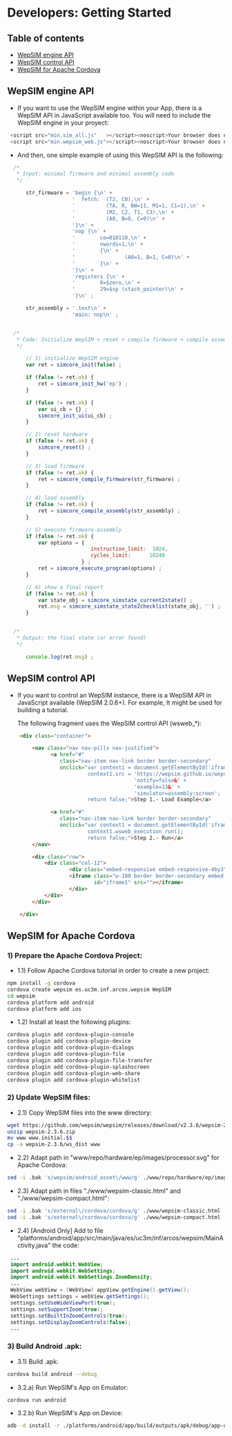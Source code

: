 
# Developers: Getting Started

## Table of contents

- [WepSIM engine API](#wepsim-engine)
- [WepSIM control API](#wepsim-control-api)
- [WepSIM for Apache Cordova](#wepsim-for-apache-cordova)


## WepSIM engine API

+ If you want to use the WepSIM engine within your App, there is a WepSIM API in JavaScript available too. 
  You will need to include the WepSIM engine in your proyect:

```javascript
 <script src="min.sim_all.js"   ></script><noscript>Your browser does not support JavaScript!</noscript>
 <script src="min.wepsim_web.js"></script><noscript>Your browser does not support JavaScript!</noscript>
```

+ And then, one simple example of using this WepSIM API is the following:

```javascript
  /*
   * Input: minimal firmware and minimal assembly code
   */

      str_firmware = 'begin {\n' +
                     '  fetch:  (T2, C0),\n' +
                     '          (TA, R, BW=11, M1=1, C1=1),\n' +
                     '          (M2, C2, T1, C3),\n' +
                     '          (A0, B=0, C=0)\n' +
                     '}\n' +
                     'nop {\n' +
                     '        co=010110,\n' +
                     '        nwords=1,\n' +
                     '        {\n' +
                     '                (A0=1, B=1, C=0)\n' +
                     '        }\n' +
                     '}\n' +
                     'registers {\n' +
                     '        0=$zero,\n' +
                     '        29=$sp (stack_pointer)\n' +
                     '}\n' ;

      str_assembly = '.text\n' +
                     'main: nop\n' ;


  /*
   * Code: Initialize WepSIM + reset + compile firmware + compile assembly + execute + get final state
   */

      // 1) initialize WepSIM engine
      var ret = simcore_init(false) ;

      if (false != ret.ok) {
          ret = simcore_init_hw('ep') ;
      }

      if (false != ret.ok) {
          var ui_cb = {} ;
          simcore_init_ui(ui_cb) ;
      }

      // 2) reset hardware
      if (false != ret.ok) {
          simcore_reset() ;
      }

      // 3) load firmware
      if (false != ret.ok) {
          ret = simcore_compile_firmware(str_firmware) ;
      }

      // 4) load assembly
      if (false != ret.ok) {
          ret = simcore_compile_assembly(str_assembly) ;
      }

      // 5) execute firmware-assembly
      if (false != ret.ok) {
          var options = {
                           instruction_limit:  1024, 
                           cycles_limit:      10240
                        } ;
          ret = simcore_execute_program(options) ;
      }

      // 6) show a final report
      if (false != ret.ok) {
          var state_obj = simcore_simstate_current2state() ;
          ret.msg = simcore_simstate_state2checklist(state_obj, '') ;
      }


  /*
   * Output: the final state (or error found)
   */

      console.log(ret.msg) ;
```


## WepSIM control API

+ If you want to control an WepSIM instance, there is a WepSIM API in JavaScript available (WepSIM 2.0.6+).
  For example, It might be used for building a tutorial.

  The following fragment uses the WepSIM control API (wsweb_*):

```html
    <div class="container">

        <nav class="nav nav-pills nav-justified">
              <a href="#"
                 class="nav-item nav-link border border-secondary"
                 onclick="var context1 = document.getElementById('iframe1');
                          context1.src = 'https://wepsim.github.io/wepsim/ws_dist/wepsim-classic.html?' +
                                         'notify=false&' +
                                         'example=13&' +
                                         'simulator=assembly:screen';
                          return false;">Step 1.- Load Example</a>

              <a href="#"
                 class="nav-item nav-link border border-secondary"
                 onclick="var context1 = document.getElementById('iframe1').contentWindow;
                          context1.wsweb_execution_run();
                          return false;">Step 2.- Run</a>
        </nav>

        <div class="row">
            <div class="col-12">
                    <div class="embed-responsive embed-responsive-4by3">
                    <iframe class="w-100 border border-secondary embed-responsive-item"
                            id="iframe1" src=""></iframe>
                    </div>
            </div>
        </div>

    </div>
```


## WepSIM for Apache Cordova

### 1) Prepare the Apache Cordova Project: 

+ 1.1) Follow Apache Cordova tutorial in order to create a new project:
```bash
npm install -g cordova
cordova create wepsim es.uc3m.inf.arcos.wepsim WepSIM
cd wepsim
cordova platform add android
cordova platform add ios
```

+ 1.2) Install at least the following plugins:
```bash
cordova plugin add cordova-plugin-console
cordova plugin add cordova-plugin-device
cordova plugin add cordova-plugin-dialogs
cordova plugin add cordova-plugin-file
cordova plugin add cordova-plugin-file-transfer
cordova plugin add cordova-plugin-splashscreen
cordova plugin add cordova-plugin-web-share
cordova plugin add cordova-plugin-whitelist
```

### 2) Update WepSIM files:

+ 2.1) Copy WepSIM files into the www directory:
```bash
wget https://github.com/wepsim/wepsim/releases/download/v2.3.6/wepsim-2.3.6.zip
unzip wepsim-2.3.6.zip
mv www www.initial.$$
cp -a wepsim-2.3.6/ws_dist www
```

+ 2.2) Adapt path in "www/repo/hardware/ep/images/processor.svg" for Apache Cordova:
```bash
sed -i .bak 's/wepsim/android_asset\/www/g' ./www/repo/hardware/ep/images/processor.svg
```

+ 2.3) Adapt path in files "./www/wepsim-classic.html" and "./www/wepsim-compact.html":
```bash
sed -i .bak 's/external\/cordova/cordova/g' ./www/wepsim-classic.html
sed -i .bak 's/external\/cordova/cordova/g' ./www/wepsim-compact.html
```

+ 2.4) [Android Only] Add to file "platforms/android/app/src/main/java/es/uc3m/inf/arcos/wepsim/MainActivity.java" the code:
```java
 ...
 import android.webkit.WebView;
 import android.webkit.WebSettings;
 import android.webkit.WebSettings.ZoomDensity;
 ...
 WebView webView = (WebView) appView.getEngine().getView();
 WebSettings settings = webView.getSettings();
 settings.setUseWideViewPort(true);
 settings.setSupportZoom(true);
 settings.setBuiltInZoomControls(true);
 settings.setDisplayZoomControls(false);
 ...
```

### 3) Build Android .apk:

+ 3.1) Build .apk:
```bash
cordova build android --debug
```

+ 3.2.a) Run WepSIM's App on Emulator:
```bash
cordova run android
```

+ 3.2.b) Run WepSIM's App on Device:
```bash
adb -d install -r ./platforms/android/app/build/outputs/apk/debug/app-debug.apk
```

